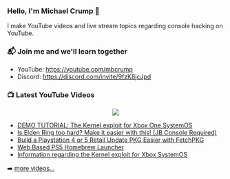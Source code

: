 ### Hello, I'm Michael Crump 👋

I make YouTube videos and live stream topics regarding console hacking on YouTube. 

### 📬 Join me and we'll learn together

- YouTube: https://youtube.com/mbcrump
- Discord: https://discord.com/invite/9fzK8jcJpd

### 📺 Latest YouTube Videos

<div align="center">

[<img src="https://img.shields.io/badge/-Subscribe-red?style=for-the-badge&logo=youtube&logoColor=white"/>](https://www.youtube.com/c/mbcrump?sub_confirmation=1)

</div>

<!-- YOUTUBE:START -->
- [DEMO TUTORIAL: The Kernel exploit for Xbox One SystemOS](https://www.youtube.com/watch?v=NOUuoczdGVo)
- [Is Elden Ring too hard? Make it easier with this!  &lpar;JB Console Required&rpar;](https://www.youtube.com/watch?v=lKKx2dgjZyc)
- [Build a Playstation 4 or 5 Retail Update PKG Easier with FetchPKG](https://www.youtube.com/watch?v=oLbgBzyehog)
- [Web Based PS5 Homebrew Launcher](https://www.youtube.com/watch?v=XhnOFEq8t7A)
- [Information regarding the Kernel exploit for Xbox SystemOS](https://www.youtube.com/watch?v=k1ocmbGTcmk)
<!-- YOUTUBE:END -->

➡️ [more videos...](https://youtube.com/mbcrump)

